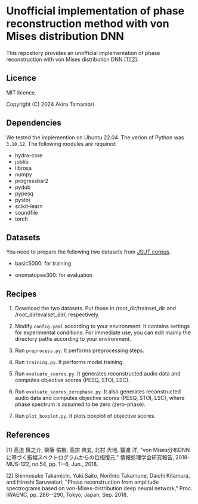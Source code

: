 # Unofficial implementation of phase reconstruction method with von Mises distribution DNN

This repository provides an unofficial implementation of phase reconstruction with von Mises distribution DNN [1][2].

## Licence
MIT licence.

Copyright (C) 2024 Akira Tamamori

## Dependencies
We tested the implemention on Ubuntu 22.04. The verion of Python was `3.10.12`. The following modules are required:

- hydra-core
- joblib
- librosa
- numpy
- progressbar2
- pydub
- pypesq
- pystoi
- scikit-learn
- soundfile
- torch


## Datasets
You need to prepare the following two datasets from [JSUT corpus](https://sites.google.com/site/shinnosuketakamichi/publication/jsut).

   - basic5000: for training

   - onomatopee300: for evaluation

## Recipes

1. Download the two datasets. Put those in /root_dir/trainset_dir and /root_dir/evalset_dir/, respectively.

2. Modify `config.yaml` according to your environment. It contains settings for experimental conditions. For immediate use, you can edit mainly the directory paths according to your environment.

3. Run `preprocess.py`. It performs preprocessing steps.

4. Run `training.py`. It performs model training.

5. Run `evaluate_scores.py`. It generates reconstructed audio data and computes objective scores (PESQ, STOI, LSC).

6. Run `evaluate_scores_zerophase.py`. It also generates reconstructed audio data and computes objective scores (PESQ, STOI, LSC), where phase spectrum is assumed to be zero (zero-phase).

7. Run `plot_boxplot.py`. It plots boxplot of objective scores.

## References

[1] 高道 慎之介, 齋藤 佑樹, 高宗 典玄, 北村 大地, 猿渡 洋, "von Mises分布DNNに基づく振幅スペクトログラムからの位相復元," 情報処理学会研究報告, 2018-MUS-122, no.54, pp. 1--6, Jun., 2018.

[2] Shinnosuke Takamichi, Yuki Saito, Norihiro Takamune, Daichi Kitamura, and Hiroshi Saruwatari, "Phase reconstruction from amplitude spectrograms based on von-Mises-distribution deep neural network," Proc. IWAENC, pp. 286--290, Tokyo, Japan, Sep. 2018.

